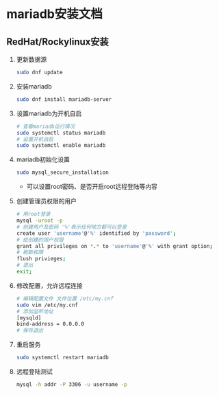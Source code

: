 # mariadb安装文档


## RedHat/Rockylinux安装
1. 更新数据源 
   ```sh
   sudo dnf update
   ```

2. 安装mariadb
   ```sh
   sudo dnf install mariadb-server
   ```

3. 设置mariadb为开机自启
   ```sh
   # 查看mariadb运行情况
   sudo systemctl status mariadb
   # 设置开机自启
   sudo systemctl enable mariadb
   ```

4. mariadb初始化设置
   ```sh
   sudo mysql_secure_installation
   ```
   - 可以设置root密码、是否开启root远程登陆等内容

5. 创建管理员权限的用户
   ```sh
   # 用root登录
   mysql -uroot -p
   # 创建用户及密码 '%'表示任何地方都可以登录
   create user 'username'@'%' identified by 'password';
   # 给创建的用户权限
   grant all privileges on *.* to 'username'@'%' with grant option;
   # 刷新权限
   flush privieges;
   # 退出
   exit;
   ```

6. 修改配置，允许远程连接
   ```sh
   # 编辑配置文件 文件位置 /etc/my.cnf
   sudo vim /etc/my.cnf
   # 添加监听地址
   [mysqld]
   bind-address = 0.0.0.0
   # 保存退出
   ```

7. 重启服务
   ```sh
   sudo systemctl restart mariadb
   ```

8. 远程登陆测试
   ```sh
   mysql -h addr -P 3306 -u username -p
   ```